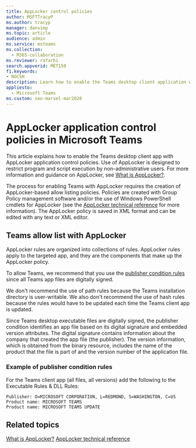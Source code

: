 ```yaml
---
title: AppLocker control policies
author: MSFTTracyP
ms.author: tracyp
manager: dansimp
ms.topic: article
audience: admin
ms.service: msteams
ms.collection: 
  - M365-collaboration
ms.reviewer: rafarhi
search.appverid: MET150
f1.keywords:
- NOCSH
description: Learn how to enable the Teams desktop client application with AppLocker application control policies.
appliesto: 
  - Microsoft Teams
ms.custom: seo-marvel-mar2020
---
```


# AppLocker application control policies in Microsoft Teams

This article explains how to enable the Teams desktop client app with AppLocker application control policies. Use of AppLocker is designed to restrict program and script execution by non-administrative users. For more information and guidance on AppLocker, see [What is AppLocker?](/windows/security/threat-protection/windows-defender-application-control/applocker/what-is-applocker).

The process for enabling Teams with AppLocker requires the creation of AppLocker-based allow listing policies. Policies are created with Group Policy management software and/or the use of Windows PowerShell cmdlets for AppLocker (see the [AppLocker technical reference](/windows/security/threat-protection/windows-defender-application-control/applocker/applocker-technical-reference) for more information). The AppLocker policy is saved in XML format and can be edited with any text or XML editor.

## Teams allow list with AppLocker

AppLocker rules are organized into collections of rules. AppLocker rules apply to the targeted app, and they are the components that make up the AppLocker policy.  

To allow Teams, we recommend that you use the [publisher condition rules](/windows/security/threat-protection/windows-defender-application-control/applocker/understanding-the-publisher-rule-condition-in-applocker) since all Teams app files are digitally signed.
  
We don't recommend the use of path rules because the Teams installation directory is user-writable. We also don't recommend the use of hash rules because the rules would have to be updated each time the Teams client app is updated.

Since Teams desktop executable files are digitally signed, the publisher condition identifies an app file based on its digital signature and embedded version attributes. The digital signature contains information about the company that created the app file (the publisher). The version information, which is obtained from the binary resource, includes the name of the product that the file is part of and the version number of the application file.

### Example of publisher condition rules

For the Teams client app (all files, all versions) add the following to the Executable Rules & DLL Rules:

```console
Publisher: O=MICROSOFT CORPORATION, L=REDMOND, S=WASHINGTON, C=US
Product name: MICROSOFT TEAMS
Product name: MICROSOFT TEAMS UPDATE
```

## Related topics
[What is AppLocker?](/windows/security/threat-protection/windows-defender-application-control/applocker/what-is-applocker)
[AppLocker technical reference](/windows/security/threat-protection/windows-defender-application-control/applocker/applocker-technical-reference)